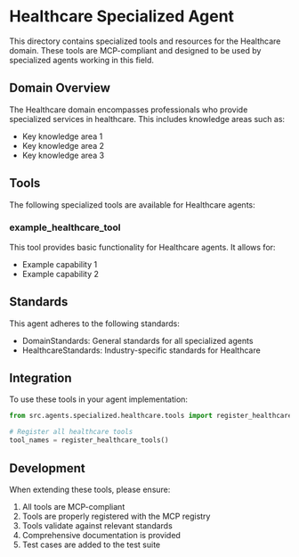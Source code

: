 # Healthcare Specialized Agent

This directory contains specialized tools and resources for the Healthcare domain. These tools are MCP-compliant and designed to be used by specialized agents working in this field.

## Domain Overview

The Healthcare domain encompasses professionals who provide specialized services in healthcare. This includes knowledge areas such as:

- Key knowledge area 1
- Key knowledge area 2
- Key knowledge area 3

## Tools

The following specialized tools are available for Healthcare agents:

### example_healthcare_tool

This tool provides basic functionality for Healthcare agents. It allows for:

- Example capability 1
- Example capability 2

## Standards

This agent adheres to the following standards:

- DomainStandards: General standards for all specialized agents
- HealthcareStandards: Industry-specific standards for Healthcare

## Integration

To use these tools in your agent implementation:

```python
from src.agents.specialized.healthcare.tools import register_healthcare_tools

# Register all healthcare tools
tool_names = register_healthcare_tools()
```

## Development

When extending these tools, please ensure:

1. All tools are MCP-compliant
2. Tools are properly registered with the MCP registry
3. Tools validate against relevant standards
4. Comprehensive documentation is provided
5. Test cases are added to the test suite
